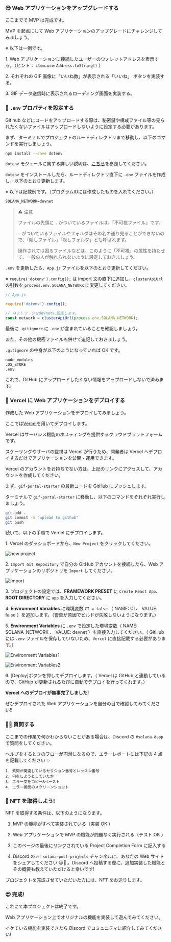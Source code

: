 ### 😎 Web アプリケーションをアップグレードする

ここまでで MVP は完成です。

MVP を起点にして Web アプリケーションのアップグレードにチャレンジしてみましょう。

※ 以下は一例です。

1\. Web アプリケーションに接続したユーザーのウォレットアドレスを表示する。（ヒント： `item.userAddress.toString()` ）

2\. それぞれの GIF 画像に「いいね数」が表示される「いいね」 ボタンを実装する。

3\. GIF データ送信時に表示されるローディング画面を実装する。


### 🙉 `.env` プロパティを設定する

Git hub などにコードをアップロードする際は、秘密鍵や構成ファイル等の見られたくないファイルはアップロードしないように設定する必要があります。

まず、ターミナルでプロジェクトのルートディレクトリまで移動し、以下のコマンドを実行しましょう。

```bash
npm install --save dotenv
```

`dotenv` モジュールに関する詳しい説明は、[こちら](https://maku77.github.io/nodejs/env/dotenv.html)を参照してください。

`dotenv` をインストールしたら、ルートディレクトリ直下に `.env` ファイルを作成し、以下のとおり更新します。

※ 以下は記載例です。（プログラムIDには作成したものを入れてください。）

```txt
SOLANA_NETWORK=devnet
```

> ⚠️ 注意
>
> ファイルの先頭に `.` がついているファイルは、「不可視ファイル」です。
>
> `.` がついているファイルやフォルダはその名の通り見ることができないので、「隠しファイル」「隠しフォルダ」とも呼ばれます。
>
> 操作されては困るファイルなどは、このように「不可視」の属性を持たせて、一般の人が触れられないように設定しておきましょう。

`.env` を更新したら、`App.js` ファイルを以下のとおり更新してください。

※ `require('dotenv').config();` は import 文の直下に追加し、`clusterApiUrl` の引数を `process.env.SOLANA_NETWORK` に変更してください。

```javascript
// App.js

require('dotenv').config();

// ネットワークをdevnetに設定します。
const network = clusterApiUrl(process.env.SOLANA_NETWORK);
```

最後に `.gitignore` に `.env` が含まれていることを確認しましょう。

また、その他の機密ファイルも併せて追記しておきましょう。

`.gitignore` の中身が以下のようになっていれば OK です。

```txt
node_modules
.DS_STORE
.env
```

これで、GitHub にアップロードしたくない情報をアップロードしないで済みます。


### 🚀 Vercel に Web アプリケーションをデプロイする

作成した Web アプリケーションをデプロイしてみましょう。

ここでは[Vercel](https://Vercel.com)を用いてデプロイします。

Vercel はサーバレス機能のホスティングを提供するクラウドプラットフォームです。

スケーリングやサーバの監視は Vercel が行うため、開発者は Vercel へデプロイするだけでアプリケーションを公開・運用できます。

Vercel のアカウントをお持ちでない方は、上記のリンクにアクセスして、アカウントを作成してください。

まず、`gif-portal-starter` の最新コードを GitHub にプッシュします。

ターミナルで `gif-portal-starter` に移動し、以下のコマンドをそれぞれ実行しましょう。

```bash
git add .
git commit -m "upload to github"
git push
```

続いて、以下の手順で Vercel にデプロイします。

1\. Vercel のダッシュボードから、`New Project` をクリックしてください。

![new project](/public/images/301-Solana-dApp/section-4/4_1_1.png)

2\. `Import Git Repository` で自分の GitHub アカウントを接続したら、Web アプリケーションのリポジトリを `Import` してください。

![Import](/public/images/301-Solana-dApp/section-4/4_1_2.png)

3\. プロジェクトの設定では、**FRAMEWORK PRESET** に `Create React App`、**ROOT DIRECTORY** に `app` を入力してください。

4\. **Environment Variables** に環境変数 `CI = false` （ NAME: CI 、 VALUE: false ）を追加します。（警告が原因でビルドが失敗しないようになります。）

5\. **Environment Variables** に `.env` で設定した環境変数（ NAME: SOLANA_NETWORK 、 VALUE: devnet ）を直接入力してください。（ GitHub には `.env` ファイルを保存していないため、`Vercel` に直接記載する必要があります。）

![Environment Variables1](/public/images/301-Solana-dApp/section-4/4_1_3.png)

![Environment Variables2](/public/images/301-Solana-dApp/section-4/4_1_4.png)

6\. [Deploy]ボタンを押してデプロイします。（ Vercel は GitHub と連動しているので、GitHub が更新されるたびに自動でデプロイを行ってくれます。）

**Vercel へのデプロイが無事完了しました!**

ぜひデプロイされた Web アプリケーションを自分の目で確認してみてください!!


### 🙋‍♂️ 質問する

ここまでの作業で何かわからないことがある場合は、Discord の `#solana-dapp` で質問をしてください。

ヘルプをするときのフローが円滑になるので、エラーレポートには下記の 4 点を記載してください ✨

```
1. 質問が関連しているセクション番号とレッスン番号
2. 何をしようとしていたか
3. エラー文をコピー&ペースト
4. エラー画面のスクリーンショット
```


### 🎫 NFT を取得しよう!

NFT を取得する条件は、以下のようになります。

1. MVP の機能がすべて実装されている（実装 OK ）

2. Web アプリケーションで MVP の機能が問題なく実行される（テスト OK ）

3. このページの最後にリンクされている Project Completion Form に記入する

4. Discord の `🔥｜solana-post-projects` チャンネルに、あなたの Web サイトをシェアしてください 😉🎉 。Discord へ投稿する際に、追加実装した機能とその概要も教えていただけると幸いです!

プロジェクトを完成させていただいた方には、NFT をお送りします。


### 😍 完成!

これにて本プロジェクトは終了です。

Web アプリケーション上でオリジナルの機能を実装して遊んでみてください。

イケている機能を実装できたら Discord でコミュニティに紹介してみてください!
